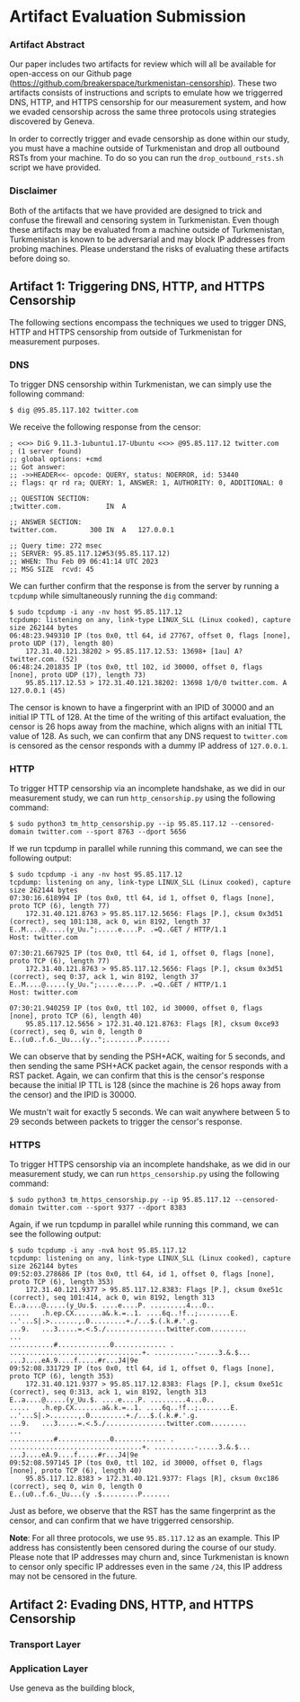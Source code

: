 # Artifact Evaluation Submission

### Artifact Abstract
Our paper includes two artifacts for review which will all be available for open-access on our Github page (https://github.com/breakerspace/turkmenistan-censorship). These two artifacts consists of instructions and scripts to emulate how we triggerred DNS, HTTP, and HTTPS censorship for our measurement system, and how we evaded censorship across the same three protocols using strategies discovered by Geneva.

In order to correctly trigger and evade censorship as done within our study, you must have a machine outside of Turkmenistan and drop all outbound RSTs from your machine. To do so you can run the `drop_outbound_rsts.sh` script we have provided. 

### Disclaimer
Both of the artifacts that we have provided are designed to trick and confuse the firewall and censoring system in Turkmenistan. Even though these artifacts may be evaluated from a machine outside of Turkmenistan, Turkmenistan is known to be adversarial and may block IP addresses from probing machines. Please understand the risks of evaluating these artifacts before doing so.

## Artifact 1: Triggering DNS, HTTP, and HTTPS Censorship
The following sections encompass the techniques we used to trigger DNS, HTTP and HTTPS censorship from outside of Turkmenistan for measurement purposes. 

### DNS
To trigger DNS censorship within Turkmenistan, we can simply use the following command:
```
$ dig @95.85.117.102 twitter.com
```
We receive the following response from the censor:
```
; <<>> DiG 9.11.3-1ubuntu1.17-Ubuntu <<>> @95.85.117.12 twitter.com
; (1 server found)
;; global options: +cmd
;; Got answer:
;; ->>HEADER<<- opcode: QUERY, status: NOERROR, id: 53440
;; flags: qr rd ra; QUERY: 1, ANSWER: 1, AUTHORITY: 0, ADDITIONAL: 0

;; QUESTION SECTION:
;twitter.com.			IN	A

;; ANSWER SECTION:
twitter.com.		300	IN	A	127.0.0.1

;; Query time: 272 msec
;; SERVER: 95.85.117.12#53(95.85.117.12)
;; WHEN: Thu Feb 09 06:41:14 UTC 2023
;; MSG SIZE  rcvd: 45
```
We can further confirm that the response is from the server by running a `tcpdump` while simultaneously running the `dig` command:
```
$ sudo tcpdump -i any -nv host 95.85.117.12
tcpdump: listening on any, link-type LINUX_SLL (Linux cooked), capture size 262144 bytes
06:48:23.949310 IP (tos 0x0, ttl 64, id 27767, offset 0, flags [none], proto UDP (17), length 80)
    172.31.40.121.38202 > 95.85.117.12.53: 13698+ [1au] A? twitter.com. (52)
06:48:24.201835 IP (tos 0x0, ttl 102, id 30000, offset 0, flags [none], proto UDP (17), length 73)
    95.85.117.12.53 > 172.31.40.121.38202: 13698 1/0/0 twitter.com. A 127.0.0.1 (45)
```
The censor is known to have a fingerprint with an IPID of 30000 and an initial IP TTL of 128. At the time of the writing of this artifact evaluation, the censor is 26 hops away from the machine, which aligns with an initial TTL value of 128. As such, we can confirm that any DNS request to `twitter.com` is censored as the censor responds with a dummy IP address of `127.0.0.1`.

### HTTP
To trigger HTTP censorship via an incomplete handshake, as we did in our measurement study, we can run `http_censorship.py` using the following command:
```
$ sudo python3 tm_http_censorship.py --ip 95.85.117.12 --censored-domain twitter.com --sport 8763 --dport 5656
```
If we run tcpdump in parallel while running this command, we can see the following output:
```
$ sudo tcpdump -i any -nv host 95.85.117.12 
tcpdump: listening on any, link-type LINUX_SLL (Linux cooked), capture size 262144 bytes
07:30:16.618994 IP (tos 0x0, ttl 64, id 1, offset 0, flags [none], proto TCP (6), length 77)
    172.31.40.121.8763 > 95.85.117.12.5656: Flags [P.], cksum 0x3d51 (correct), seq 101:138, ack 0, win 8192, length 37
E..M....@.....(y_Uu.";.....e....P. .=Q..GET / HTTP/1.1
Host: twitter.com

07:30:21.667925 IP (tos 0x0, ttl 64, id 1, offset 0, flags [none], proto TCP (6), length 77)
    172.31.40.121.8763 > 95.85.117.12.5656: Flags [P.], cksum 0x3d51 (correct), seq 0:37, ack 1, win 8192, length 37
E..M....@.....(y_Uu.";.....e....P. .=Q..GET / HTTP/1.1
Host: twitter.com

07:30:21.940259 IP (tos 0x0, ttl 102, id 30000, offset 0, flags [none], proto TCP (6), length 40)
    95.85.117.12.5656 > 172.31.40.121.8763: Flags [R], cksum 0xce93 (correct), seq 0, win 0, length 0
E..(u0..f.6._Uu...(y..";........P.......
```
We can observe that by sending the PSH+ACK, waiting for 5 seconds, and then sending the same PSH+ACK packet again, the censor responds with a RST packet. Again, we can confirm that this is the censor's response because the initial IP TTL is 128 (since the machine is 26 hops away from the censor) and the IPID is 30000.

We mustn't wait for exactly 5 seconds. We can wait anywhere between 5 to 29 seconds between packets to trigger the censor's response.

### HTTPS
To trigger HTTPS censorship via an incomplete handshake, as we did in our measurement study, we can run `https_censorship.py` using the following command:
```
$ sudo python3 tm_https_censorship.py --ip 95.85.117.12 --censored-domain twitter.com --sport 9377 --dport 8383
```
Again, if we run tcpdump in parallel while running this command, we can see the following output:
```
$ sudo tcpdump -i any -nvA host 95.85.117.12 
tcpdump: listening on any, link-type LINUX_SLL (Linux cooked), capture size 262144 bytes
09:52:03.278686 IP (tos 0x0, ttl 64, id 1, offset 0, flags [none], proto TCP (6), length 353)
    172.31.40.121.9377 > 95.85.117.12.8383: Flags [P.], cksum 0xe51c (correct), seq 101:414, ack 0, win 8192, length 313
E..a....@.....(y_Uu.$. ....e....P. .........4...0..
.....	.h.ep.CX.......a&.k.=..1. ....6q..!f..;........E.	..'...S|.>.......,.0.........+./...$.(.k.#.'.g.
...9.	...3.....=.<.5./...............twitter.com.........
...
...........#.............0.............	.
.................................+.	..........-.....3.&.$... ...J....eA.9....f.....#r...J4|9e
09:52:08.331729 IP (tos 0x0, ttl 64, id 1, offset 0, flags [none], proto TCP (6), length 353)
    172.31.40.121.9377 > 95.85.117.12.8383: Flags [P.], cksum 0xe51c (correct), seq 0:313, ack 1, win 8192, length 313
E..a....@.....(y_Uu.$. ....e....P. .........4...0..
.....	.h.ep.CX.......a&.k.=..1. ....6q..!f..;........E.	..'...S|.>.......,.0.........+./...$.(.k.#.'.g.
...9.	...3.....=.<.5./...............twitter.com.........
...
...........#.............0.............	.
.................................+.	..........-.....3.&.$... ...J....eA.9....f.....#r...J4|9e
09:52:08.597145 IP (tos 0x0, ttl 102, id 30000, offset 0, flags [none], proto TCP (6), length 40)
    95.85.117.12.8383 > 172.31.40.121.9377: Flags [R], cksum 0xc186 (correct), seq 0, win 0, length 0
E..(u0..f.6._Uu...(y .$.........P.......
```
Just as before, we observe that the RST has the same fingerprint as the censor, and can confirm that we have triggerred censorship.

**Note**: For all three protocols, we use `95.85.117.12` as an example. This IP address has consistently been censored during the course of our study. Please note that IP addresses may churn and, since Turkmenistan is known to censor only specific IP addresses even in the same `/24`, this IP address may not be censored in the future.

## Artifact 2: Evading DNS, HTTP, and HTTPS Censorship

### Transport Layer

### Application Layer

Use geneva as the building block, 

